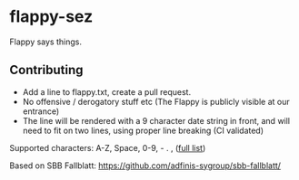 # flappy-sez

Flappy says things.

## Contributing

* Add a line to flappy.txt, create a pull request.
* No offensive / derogatory stuff etc (The Flappy is publicly visible at our
  entrance)
* The line will be rendered with a 9 character date string in front, and
  will need to fit on two lines, using proper line breaking (CI validated)


Supported characters: A-Z, Space, 0-9, - . , ([full list](https://github.com/adfinis-sygroup/sbb-fallblatt/blob/master/doc/char_mapping.md#alphanummeric))

Based on SBB Fallblatt: https://github.com/adfinis-sygroup/sbb-fallblatt/
